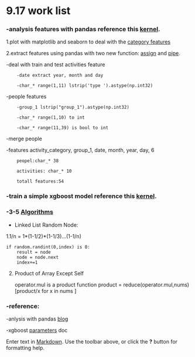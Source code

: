 # 9.17 work list


### -analysis features with pandas reference this [kernel](https://www.kaggle.com/yassinealouini/predicting-red-hat-business-value/features-processing/code).
1.plot with matplotlib and seaborn to deal with the [category features](https://stanford.edu/~mwaskom/software/seaborn/tutorial/categorical.html)

2.extract features using pandas with two new function: [assign](http://pandas.pydata.org/pandas-docs/stable/generated/pandas.DataFrame.assign.html) and [pipe](http://pandas.pydata.org/pandas-docs/stable/generated/pandas.Series.pipe.html#pandas.Series.pipe). 
	
  -deal with train and test activities feature
  
    	-date extract year, month and day
    	
        -char_* range(1,11) lstrip('type ').astype(np.int32)
        
  -people features
  
    	-group_1 lstrip("group_1").astype(np.int32)
    	
        -char_* range(1,10) to int
        
        -char_* range(11,39) is bool to int
        
  -merge people

  -features
    	activity_category, group_1, date, month, year, day, 6
    	
        peopel:char_* 38
        
        activities: char_* 10
        
        totall features:54
        

### -train a simple xgboost model reference this [kernel](https://www.kaggle.com/abriosi/predicting-red-hat-business-value/raddar-0-98-xgboost-sparse-matrix-python).

### -3-5 [Algorithms](https://leetcode.com/)
	
   - Linked List Random Node:
   
   1.1/n = 1*(1-1/2)*(1-1/3)...(1-1/n)
		
        
   	if random.randint(0,index) is 0:
    	result = node
    	node = node.next
    	index+=1
     
   2. Product of Array Except Self
   
   		operator.mul is a product function
       	product = reduce(operator.mul,nums)
  		[product/x for x in nums ]

### -reference:
		
  -anlysis with pandas [blog](https://tomaugspurger.github.io/)
        
  -xgboost [parameters](https://github.com/dmlc/xgboost/blob/master/doc/parameter.md) doc





Enter text in [Markdown](http://daringfireball.net/projects/markdown/). Use the toolbar above, or click the **?** button for formatting help.
